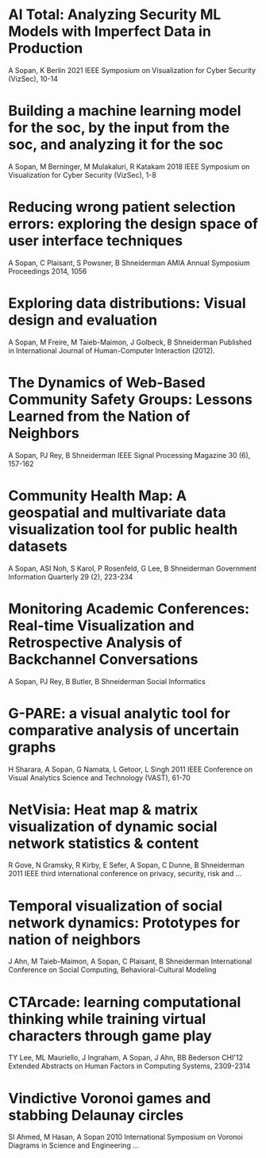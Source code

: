

# AI Total: Analyzing Security ML Models with Imperfect Data in Production 

A Sopan, K Berlin
2021 IEEE Symposium on Visualization for Cyber Security (VizSec), 10-14


# Building a machine learning model for the soc, by the input from the soc, and analyzing it for the soc

A Sopan, M Berninger, M Mulakaluri, R Katakam
2018 IEEE Symposium on Visualization for Cyber Security (VizSec), 1-8


# Reducing wrong patient selection errors: exploring the design space of user interface techniques

A Sopan, C Plaisant, S Powsner, B Shneiderman
AMIA Annual Symposium Proceedings 2014, 1056



# Exploring data distributions: Visual design and evaluation

A Sopan, M Freire, M Taieb-Maimon, J Golbeck, B Shneiderman
Published in International Journal of Human-Computer Interaction (2012).



# The Dynamics of Web-Based Community Safety Groups: Lessons Learned from the Nation of Neighbors

A Sopan, PJ Rey, B Shneiderman
IEEE Signal Processing Magazine 30 (6), 157-162



# Community Health Map: A geospatial and multivariate data visualization tool for public health datasets

A Sopan, ASI Noh, S Karol, P Rosenfeld, G Lee, B Shneiderman
Government Information Quarterly 29 (2), 223-234


# Monitoring Academic Conferences: Real-time Visualization and Retrospective Analysis of Backchannel Conversations

A Sopan, PJ Rey, B Butler, B Shneiderman
Social Informatics


# G-PARE: a visual analytic tool for comparative analysis of uncertain graphs

H Sharara, A Sopan, G Namata, L Getoor, L Singh
2011 IEEE Conference on Visual Analytics Science and Technology (VAST), 61-70


# NetVisia: Heat map & matrix visualization of dynamic social network statistics & content

R Gove, N Gramsky, R Kirby, E Sefer, A Sopan, C Dunne, B Shneiderman
2011 IEEE third international conference on privacy, security, risk and …


# Temporal visualization of social network dynamics: Prototypes for nation of neighbors

J Ahn, M Taieb-Maimon, A Sopan, C Plaisant, B Shneiderman
International Conference on Social Computing, Behavioral-Cultural Modeling



# CTArcade: learning computational thinking while training virtual characters through game play

TY Lee, ML Mauriello, J Ingraham, A Sopan, J Ahn, BB Bederson
CHI'12 Extended Abstracts on Human Factors in Computing Systems, 2309-2314



# Vindictive Voronoi games and stabbing Delaunay circles

SI Ahmed, M Hasan, A Sopan
2010 International Symposium on Voronoi Diagrams in Science and Engineering …







